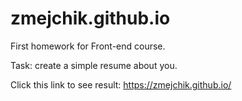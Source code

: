 # zmejchik.github.io

First homework for Front-end course.

Task: create a simple resume about you.

Click this link to see result: https://zmejchik.github.io/
